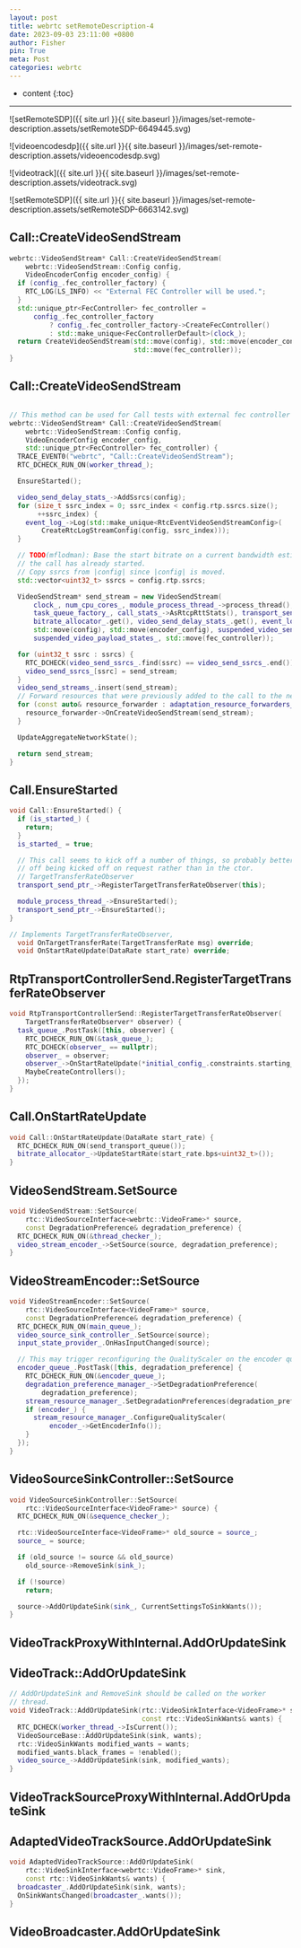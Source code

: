 ```yaml
---
layout: post
title: webrtc setRemoteDescription-4
date: 2023-09-03 23:11:00 +0800
author: Fisher
pin: True
meta: Post
categories: webrtc
---
```



* content
{:toc}

---


![setRemoteSDP]({{ site.url }}{{ site.baseurl }}/images/set-remote-description.assets/setRemoteSDP-6649445.svg)



![videoencodesdp]({{ site.url }}{{ site.baseurl }}/images/set-remote-description.assets/videoencodesdp.svg)

![videotrack]({{ site.url }}{{ site.baseurl }}/images/set-remote-description.assets/videotrack.svg)

![setRemoteSDP]({{ site.url }}{{ site.baseurl }}/images/set-remote-description.assets/setRemoteSDP-6663142.svg)



## Call::CreateVideoSendStream

```c++
webrtc::VideoSendStream* Call::CreateVideoSendStream(
    webrtc::VideoSendStream::Config config,
    VideoEncoderConfig encoder_config) {
  if (config_.fec_controller_factory) {
    RTC_LOG(LS_INFO) << "External FEC Controller will be used.";
  }
  std::unique_ptr<FecController> fec_controller =
      config_.fec_controller_factory
          ? config_.fec_controller_factory->CreateFecController()
          : std::make_unique<FecControllerDefault>(clock_);
  return CreateVideoSendStream(std::move(config), std::move(encoder_config),
                               std::move(fec_controller));
}
```



## Call::CreateVideoSendStream

```c++

// This method can be used for Call tests with external fec controller factory.
webrtc::VideoSendStream* Call::CreateVideoSendStream(
    webrtc::VideoSendStream::Config config,
    VideoEncoderConfig encoder_config,
    std::unique_ptr<FecController> fec_controller) {
  TRACE_EVENT0("webrtc", "Call::CreateVideoSendStream");
  RTC_DCHECK_RUN_ON(worker_thread_);

  EnsureStarted();

  video_send_delay_stats_->AddSsrcs(config);
  for (size_t ssrc_index = 0; ssrc_index < config.rtp.ssrcs.size();
       ++ssrc_index) {
    event_log_->Log(std::make_unique<RtcEventVideoSendStreamConfig>(
        CreateRtcLogStreamConfig(config, ssrc_index)));
  }

  // TODO(mflodman): Base the start bitrate on a current bandwidth estimate, if
  // the call has already started.
  // Copy ssrcs from |config| since |config| is moved.
  std::vector<uint32_t> ssrcs = config.rtp.ssrcs;

  VideoSendStream* send_stream = new VideoSendStream(
      clock_, num_cpu_cores_, module_process_thread_->process_thread(),
      task_queue_factory_, call_stats_->AsRtcpRttStats(), transport_send_ptr_,
      bitrate_allocator_.get(), video_send_delay_stats_.get(), event_log_,
      std::move(config), std::move(encoder_config), suspended_video_send_ssrcs_,
      suspended_video_payload_states_, std::move(fec_controller));

  for (uint32_t ssrc : ssrcs) {
    RTC_DCHECK(video_send_ssrcs_.find(ssrc) == video_send_ssrcs_.end());
    video_send_ssrcs_[ssrc] = send_stream;
  }
  video_send_streams_.insert(send_stream);
  // Forward resources that were previously added to the call to the new stream.
  for (const auto& resource_forwarder : adaptation_resource_forwarders_) {
    resource_forwarder->OnCreateVideoSendStream(send_stream);
  }

  UpdateAggregateNetworkState();

  return send_stream;
}
```



## Call.EnsureStarted

```c++
void Call::EnsureStarted() {
  if (is_started_) {
    return;
  }
  is_started_ = true;

  // This call seems to kick off a number of things, so probably better left
  // off being kicked off on request rather than in the ctor.
  // TargetTransferRateObserver
  transport_send_ptr_->RegisterTargetTransferRateObserver(this);

  module_process_thread_->EnsureStarted();
  transport_send_ptr_->EnsureStarted();
}
```

```c++
// Implements TargetTransferRateObserver,
  void OnTargetTransferRate(TargetTransferRate msg) override;
  void OnStartRateUpdate(DataRate start_rate) override;
```



## RtpTransportControllerSend.RegisterTargetTransferRateObserver

```c++
void RtpTransportControllerSend::RegisterTargetTransferRateObserver(
    TargetTransferRateObserver* observer) {
  task_queue_.PostTask([this, observer] {
    RTC_DCHECK_RUN_ON(&task_queue_);
    RTC_DCHECK(observer_ == nullptr);
    observer_ = observer;
    observer_->OnStartRateUpdate(*initial_config_.constraints.starting_rate);
    MaybeCreateControllers();
  });
}
```



## Call.OnStartRateUpdate

```c++
void Call::OnStartRateUpdate(DataRate start_rate) {
  RTC_DCHECK_RUN_ON(send_transport_queue());
  bitrate_allocator_->UpdateStartRate(start_rate.bps<uint32_t>());
}
```





## VideoSendStream.SetSource

```c++
void VideoSendStream::SetSource(
    rtc::VideoSourceInterface<webrtc::VideoFrame>* source,
    const DegradationPreference& degradation_preference) {
  RTC_DCHECK_RUN_ON(&thread_checker_);
  video_stream_encoder_->SetSource(source, degradation_preference);
}
```



## VideoStreamEncoder::SetSource

```c++
void VideoStreamEncoder::SetSource(
    rtc::VideoSourceInterface<VideoFrame>* source,
    const DegradationPreference& degradation_preference) {
  RTC_DCHECK_RUN_ON(main_queue_);
  video_source_sink_controller_.SetSource(source);
  input_state_provider_.OnHasInputChanged(source);

  // This may trigger reconfiguring the QualityScaler on the encoder queue.
  encoder_queue_.PostTask([this, degradation_preference] {
    RTC_DCHECK_RUN_ON(&encoder_queue_);
    degradation_preference_manager_->SetDegradationPreference(
        degradation_preference);
    stream_resource_manager_.SetDegradationPreferences(degradation_preference);
    if (encoder_) {
      stream_resource_manager_.ConfigureQualityScaler(
          encoder_->GetEncoderInfo());
    }
  });
}
```





## VideoSourceSinkController::SetSource

```c++
void VideoSourceSinkController::SetSource(
    rtc::VideoSourceInterface<VideoFrame>* source) {
  RTC_DCHECK_RUN_ON(&sequence_checker_);

  rtc::VideoSourceInterface<VideoFrame>* old_source = source_;
  source_ = source;

  if (old_source != source && old_source)
    old_source->RemoveSink(sink_);

  if (!source)
    return;

  source->AddOrUpdateSink(sink_, CurrentSettingsToSinkWants());
}
```



## VideoTrackProxyWithInternal.AddOrUpdateSink



## VideoTrack::AddOrUpdateSink

```c++
// AddOrUpdateSink and RemoveSink should be called on the worker
// thread.
void VideoTrack::AddOrUpdateSink(rtc::VideoSinkInterface<VideoFrame>* sink,
                                 const rtc::VideoSinkWants& wants) {
  RTC_DCHECK(worker_thread_->IsCurrent());
  VideoSourceBase::AddOrUpdateSink(sink, wants);
  rtc::VideoSinkWants modified_wants = wants;
  modified_wants.black_frames = !enabled();
  video_source_->AddOrUpdateSink(sink, modified_wants);
}
```



## VideoTrackSourceProxyWithInternal.AddOrUpdateSink



## AdaptedVideoTrackSource.AddOrUpdateSink

```c++
void AdaptedVideoTrackSource::AddOrUpdateSink(
    rtc::VideoSinkInterface<webrtc::VideoFrame>* sink,
    const rtc::VideoSinkWants& wants) {
  broadcaster_.AddOrUpdateSink(sink, wants);
  OnSinkWantsChanged(broadcaster_.wants());
}
```



## VideoBroadcaster.AddOrUpdateSink

